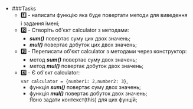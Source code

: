   * ###Tasks
    * **:one:** - написати функцію яка буде повертати методи для виведення і задання імені;
    * **:two:** - Створіть об'єкт calculator з методами: 
       - ***sum()*** повертає суму цих двох значень;
       - ***mul()*** повертає добуток цих двох значень;
    * **:three:** - Переписати об'єкт calculator з методами через конструктор:
       - метод ***sum()*** повертає суму двох значень;
       - метод ***mul()*** повертає добуток двох значень;
    * **:four:** - Є об'єкт calculator:<br> `var calculator = {number1: 2,number2: 3}`,
       - функція ***sum()*** повертає суму двох значень;
       - функція ***mul()*** повертає добуток двох значень;<br> Явно задати контекст(this) для цих фунцій;